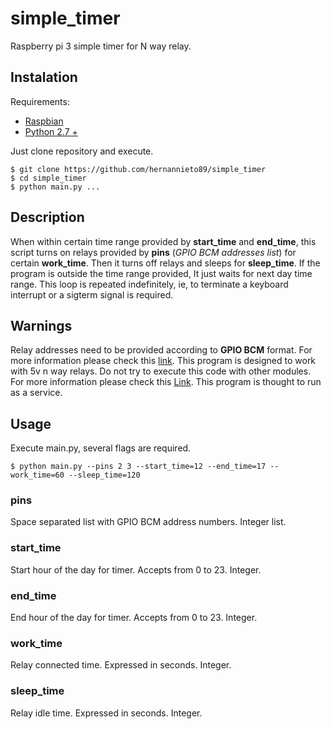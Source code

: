 # simple_timer
Raspberry pi 3 simple timer for N way relay.

## Instalation
Requirements:
 - [Raspbian](https://www.raspberrypi.org/downloads/raspbian/)
 - [Python 2.7 +](https://www.python.org/)

Just clone repository and execute.
```
$ git clone https://github.com/hernannieto89/simple_timer
$ cd simple_timer
$ python main.py ...
```

## Description
When within certain time range provided by **start_time** and **end_time**, this script
turns on relays provided by **pins** (*GPIO BCM addresses list*) for certain **work_time**.
Then it turns off relays and sleeps for **sleep_time**.
If the program is outside the time range provided, It just waits for next day time range.
This loop is repeated indefinitely, ie, to terminate a keyboard interrupt or a sigterm signal
is required.
##

## Warnings
Relay addresses need to be provided according to **GPIO BCM** format.
For more information please check this [link](https://es.pinout.xyz/).
This program is designed to work with 5v n way relays. Do not try to execute
this code with other modules. 
For more information please check this [Link](https://www.youtube.com/watch?v=OQyntQLazMU).
This program is thought to run as a service.

## Usage
Execute main.py, several flags are required.
```
$ python main.py --pins 2 3 --start_time=12 --end_time=17 --work_time=60 --sleep_time=120
```
### pins
Space separated list with GPIO BCM address numbers. Integer list.

### start_time
Start hour of the day for timer. Accepts from 0 to 23. Integer.

### end_time
End hour of the day for timer. Accepts from 0 to 23. Integer.

### work_time
Relay connected time. Expressed in seconds. Integer.

### sleep_time
Relay idle time. Expressed in seconds. Integer.